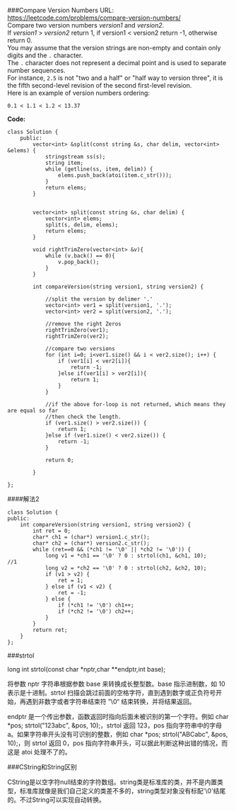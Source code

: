 ###Compare Version Numbers
URL: https://leetcode.com/problems/compare-version-numbers/</br>
Compare two version numbers _version1_ and _version2_.</br>
If _version1_ > _version2_ return 1, if version1 < version2 return -1, otherwise return 0.</br>
You may assume that the version strings are non-empty and contain only digits and the `.` character.</br>
The `.` character does not represent a decimal point and is used to separate number sequences.</br>
For instance, `2.5` is not "two and a half" or "half way to version three", it is the fifth second-level revision of the second first-level revision.</br>
Here is an example of version numbers ordering:

	0.1 < 1.1 < 1.2 < 13.37

__Code:__

	class Solution {
	    public:
	        vector<int> &split(const string &s, char delim, vector<int> &elems) {
	            stringstream ss(s);
	            string item;
	            while (getline(ss, item, delim)) {
	                elems.push_back(atoi(item.c_str()));
	            }
	            return elems;
	        }


	        vector<int> split(const string &s, char delim) {
	            vector<int> elems;
	            split(s, delim, elems);
	            return elems;
	        }

	        void rightTrimZero(vector<int> &v){
	            while (v.back() == 0){
	                v.pop_back();
	            }
	        }

	        int compareVersion(string version1, string version2) {

	            //split the version by delimer '.'
	            vector<int> ver1 = split(version1, '.');
	            vector<int> ver2 = split(version2, '.');

	            //remove the right Zeros
	            rightTrimZero(ver1);
	            rightTrimZero(ver2);

	            //compare two versions 
	            for (int i=0; i<ver1.size() && i < ver2.size(); i++) {
	                if (ver1[i] < ver2[i]){
	                    return -1;
	                }else if(ver1[i] > ver2[i]){
	                    return 1;
	                }
	            }

	            //if the above for-loop is not returned, which means they are equal so far
	            //then check the length.
	            if (ver1.size() > ver2.size()) {
	                return 1;
	            }else if (ver1.size() < ver2.size()) {
	                return -1;
	            }

	            return 0;

	        }

	};

####解法2

	class Solution {
	public:
	    int compareVersion(string version1, string version2) {
	        int ret = 0;
	        char* ch1 = (char*) version1.c_str();
	        char* ch2 = (char*) version2.c_str();
	        while (ret==0 && (*ch1 != '\0' || *ch2 != '\0')) {
	            long v1 = *ch1 == '\0' ? 0 : strtol(ch1, &ch1, 10);		//1
	            long v2 = *ch2 == '\0' ? 0 : strtol(ch2, &ch2, 10);
	            if (v1 > v2) {
	                ret = 1;
	            } else if (v1 < v2) {
	                ret = -1;
	            } else {
	                if (*ch1 != '\0') ch1++;
	                if (*ch2 != '\0') ch2++;
	            }
	        }
	        return ret;
	    }
	};

###strtol

long int strtol(const char *nptr,char **endptr,int base);

将参数 nptr 字符串根据参数 base 来转换成长整型数。base 指示进制数，如 10 表示是十进制。strtol 扫描会跳过前面的空格字符，直到遇到数字或正负符号开始，再遇到非数字或者字符串结束符 ”\0“ 结束转换，并将结果返回。

endptr 是一个传出参数，函数返回时指向后面未被识别的第一个字符。例如 char *pos; strtol("123abc", &pos, 10);，strtol 返回 123，pos 指向字符串中的字母 a。如果字符串开头没有可识别的整数，例如 char *pos; strtol("ABCabc", &pos, 10);，则 strtol 返回 0，pos 指向字符串开头，可以据此判断这种出错的情况，而这是 atoi 处理不了的。

###CString和String区别

CString是以空字符null结束的字符数组。string类是标准库的类，并不是内置类型，标准库就像是我们自己定义的类差不多的，string类型对象没有标配'\0'结尾的。不过String可以实现自动转换。
